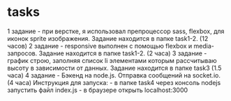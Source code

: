 # tasks
1 задание - при верстке, я использовал препроцессор sass, flexbox, для иконок sprite изображения. Задание находится в папке task1-2. (12 часов)
2 задание - responsive выполнен с помощью flexbox и media-запросов. Задание находится в папке task1-2. (2 часа)
3 задание - график строю, заполняя список li элементами которым рассчитываю высоту в зависимости от данных. Задание находится в папке task3 (1.5 часа)
4 задание - Бэкенд на node.js. Отправка сообщений на socket.io. (4 часа)
  Инструкция для запуска:
    - в папке task4 через консоль nodejs запустить файл index.js
    - в браузере открыть localhost:3000

